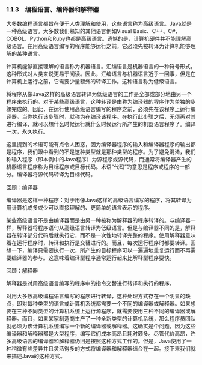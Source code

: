    

### 1.1.3　编程语言、编译器和解释器

大多数编程语言都旨在便于人类理解和使用，这些语言称为高级语言。Java就是一种高级语言。大多数我们熟知的其他语言例如Visual Basic、C++、C#、COBOL、Python和Ruby也都是高级语言。遗憾的是，计算机硬件并不能理解高级语言。在用高级语言编写的程序能够运行之前，它必须先被转译为计算机能够理解的某种语言。

计算机能够直接理解的语言称为机器语言。汇编语言是机器语言的一种符号形式，这种形式对人类来说更易于阅读。因此，汇编语言与机器语言近乎一回事，但是在计算机上运行之前，它需要少量额外的转译工作。这种语言称为低级语言。

将程序从像Java这样的高级语言转译为低级语言的工作是全部或部分地由另一个程序来执行的。对于某些高级语言，这种转译是由称为编译器的程序作为单独的步骤完成的。因此，在运行使用高级语言编写的程序之前，必须先在该程序上运行编译器。当你执行该步骤时，就称为在编译该程序。在执行此步骤之后，无须再对其进行编译，就可以想什么时候运行就什么时候运行所产生的机器语言程序了。编译一次，永久执行。

这里提到的术语可能有点令人困惑，因为编译器程序的输入和编译器程序的输出都是程序，我们眼中看到的不是这种类型就是那种类型的程序。为了避免混淆，我们称输入程序（即本例中的Java程序）为源程序或源代码，而通常将编译器产生的机器语言程序称为目标程序或目标代码。术语“代码”的意思是程序或程序的一部分。编译器将源代码转译为目标代码。

回顾：编译器

编译器是这样一种程序：对于用像Java这样的高级语言编写的程序，将其转译为用计算机或多或少可以直接理解的、更简单的语言表示的程序。

某些高级语言不是由编译器而是由另一种被称为解释器的程序转译的。与编译器一样，解释器将程序语句从高级语言转译为低级语言。但是与编译器不同的是，解释器在转译部分代码后就执行它，而不是一次性地转译完整的程序。使用解释器意味着在运行程序时，转译和执行是交替进行的。而且，每次运行程序时都要转译。回想一下，编译只需要执行一次，所产生的目标程序可以一遍遍地重复运行而不再需要编译器的参与。这意味着编译型程序通常运行起来比解释型程序要快。

回顾：解释器

解释器是对用高级语言编写的程序中的指令交替进行转译和执行的程序。

对用大多数高级编程语言编写的程序进行转译，这种处理方式存在一个明显的缺点，即对每种类型的语言或计算机系统都需要一个不同的编译器或解释器。如果想要在三种不同类型的计算机系统上运行源程序，就需要使用三种不同的编译器或解释器。而且，如果某家制造商生产了一种全新类型的计算机系统，那么程序员团队就必须为该计算机系统编写一个新的编译器或解释器。这确实是个问题，因为这些编译器和解释器都是大型程序，编写它们成本高昂且耗时颇多。尽管代价高昂，许多高级语言的编译器和解释器仍旧是按照这种方式工作的。但是，Java使用了一种稍微有些差异并且灵活得多的方式将编译器和解释器结合在一起。接下来我们就来描述Java的这种方式。